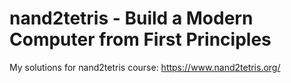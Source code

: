 # nand2tetris - Build a Modern Computer from First Principles
My solutions for nand2tetris course: https://www.nand2tetris.org/
